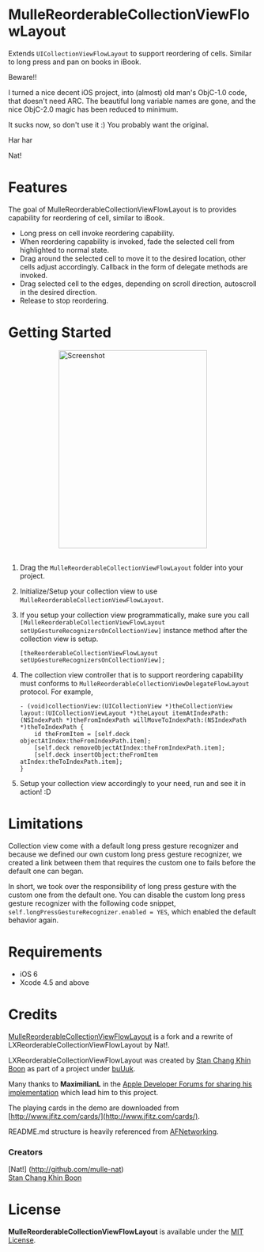 MulleReorderableCollectionViewFlowLayout
=====================================

Extends `UICollectionViewFlowLayout` to support reordering of cells. Similar to long press and pan on books in iBook.

Beware!! 

I turned a nice decent iOS project, into (almost) old man's ObjC-1.0 code, that doesn't need ARC. 
The beautiful long variable names are gone, and the nice ObjC-2.0 magic has been reduced to minimum.

It sucks now, so don't use it :) You probably want the original.

Har har

Nat!


Features
========

The goal of MulleReorderableCollectionViewFlowLayout is to provides capability for reordering of cell, similar to iBook.

 - Long press on cell invoke reordering capability.
 - When reordering capability is invoked, fade the selected cell from highlighted to normal state.
 - Drag around the selected cell to move it to the desired location, other cells adjust accordingly. Callback in the form of delegate methods are invoked.
 - Drag selected cell to the edges, depending on scroll direction, autoscroll in the desired direction.
 - Release to stop reordering.

Getting Started
===============

<img src="https://raw.github.com/lxcid/LXReorderableCollectionViewFlowLayout/master/Content/Screenshots/screenshot1.png" alt="Screenshot" title="Screenshot" style="display:block; margin: 10px auto 30px auto; width: 300px; height: 400px;" class="center">

 1. Drag the `MulleReorderableCollectionViewFlowLayout` folder into your project.
 2. Initialize/Setup your collection view to use `MulleReorderableCollectionViewFlowLayout`.
 3. If you setup your collection view programmatically, make sure you call `[MulleReorderableCollectionViewFlowLayout setUpGestureRecognizersOnCollectionView]` instance method after the collection view is setup.

        [theReorderableCollectionViewFlowLayout setUpGestureRecognizersOnCollectionView];

 4. The collection view controller that is to support reordering capability must conforms to `MulleReorderableCollectionViewDelegateFlowLayout` protocol. For example,

        - (void)collectionView:(UICollectionView *)theCollectionView layout:(UICollectionViewLayout *)theLayout itemAtIndexPath:(NSIndexPath *)theFromIndexPath willMoveToIndexPath:(NSIndexPath *)theToIndexPath {
            id theFromItem = [self.deck objectAtIndex:theFromIndexPath.item];
            [self.deck removeObjectAtIndex:theFromIndexPath.item];
            [self.deck insertObject:theFromItem atIndex:theToIndexPath.item];
        }

 5. Setup your collection view accordingly to your need, run and see it in action! :D

Limitations
===========

Collection view come with a default long press gesture recognizer and because we defined our own custom long press gesture recognizer, we created a link between them that requires the custom one to fails before the default one can began.

In short, we took over the responsibility of long press gesture with the custom one from the default one. You can disable the custom long press gesture recognizer with the following code snippet, `self.longPressGestureRecognizer.enabled = YES`, which enabled the default behavior again.

Requirements
============

 - iOS 6
 - Xcode 4.5 and above

Credits
=======

[MulleReorderableCollectionViewFlowLayout](https://github.com/mulle-nat/MulleReorderableCollectionViewFlowLayout) is a fork and a rewrite of LXReorderableCollectionViewFlowLayout by Nat!.

LXReorderableCollectionViewFlowLayout was created by [Stan Chang Khin Boon](https://github.com/lxcid) as part of a project under [buUuk](http://www.buuuk.com/).

Many thanks to __MaximilianL__ in the [Apple Developer Forums for sharing his implementation](https://devforums.apple.com/message/682764) which lead him to this project.

The playing cards in the demo are downloaded from [http://www.jfitz.com/cards/](http://www.jfitz.com/cards/).

README.md structure is heavily referenced from [AFNetworking](https://github.com/AFNetworking/AFNetworking).

### Creators

[Nat!] (http://github.com/mulle-nat)  
[Stan Chang Khin Boon](http://github.com/lxcid)  

License
=======

__MulleReorderableCollectionViewFlowLayout__ is available under the [MIT License](http://opensource.org/licenses/MIT).

